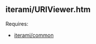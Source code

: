 iterami/URIViewer.htm
---------------------

Requires:
* [iterami/common](https://github.com/iterami/common)
